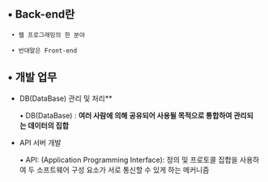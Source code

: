 ## • Back-end란

     • 웹 프로그래밍의 한 분야

     • 반대말은 Front-end

## • 개발 업무

- DB(DataBase) 관리 및 처리**
    
    • DB(DataBase) : **여러 사람에 의해 공유되어 사용될 목적으로 통합하여 관리되는 데이터의 집합**
    
- API 서버 개발
    
    • API: (Application Programming Interface): 정의 및 프로토콜 집합을 사용하여 두 소프트웨어 구성 요소가 서로 통신할 수 있게 하는 메커니즘